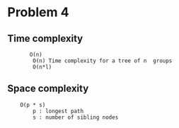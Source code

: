 # Problem 4

## Time complexity
           O(n)
            O(n) Time complexity for a tree of n  groups
            O(n*l) 
    
## Space complexity
        O(p * s)
            p : longest path
            s : number of sibling nodes